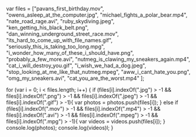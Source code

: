 


var files = ["pavans_first_birthday.mov",
"owens_asleep_at_the_computer.jpg",
"michael_fights_a_polar_bear.mp4",
"nate_road_rage.avi",
"ruby_skydiving.jpeg",
"ken_getting_his_black_belt.png",
"dan_winning_underground_street_race.mov",
"its_hard_to_come_up_with_file_names.gif",
"seriously_this_is_taking_too_long.mpg",
"i_wonder_how_many_of_these_i_should_have.png",
"probably_a_few_more.avi",
"nutmeg_is_clawing_my_sneakers_again.mp4",
"cat_i_will_destroy_you.gif",
"i_wish_we_had_a_dog.jpeg",
"stop_looking_at_me_like_that_nutmeg.mpeg",
"aww_i_cant_hate_you.png",
"omg_my_sneakers.avi",
"cat_you_are_the_worst.mp4"
];

for (var i = 0; i < files.length; i++) {
	if (files[i].indexOf(".jpg") > -1 && files[i].indexOf(".png") > -1 && files[i].indexOf(".jpeg") > -1 && files[i].indexOf(".gif") > -1){
		var photos = photos.push(files[i]);
	} else if (files[i].indexOf(".mov") > -1 && files[i].indexOf(".mp4") > -1 && files[i].indexOf(".avi") > -1 && files[i].indexOf(".mpeg") > -1 && files[i].indexOf(".mpg") > -1){
		var videos = videos.push(files[i]);
	}
	console.log(photos);
	console.log(videos)l;
}


